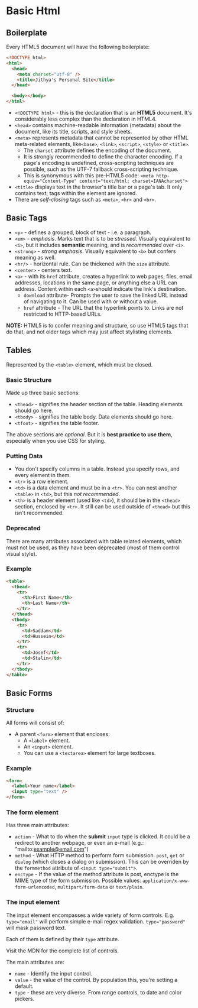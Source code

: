 # Basic Html

## Boilerplate

Every HTML5 document will have the following boilerplate:

```html
<!DOCTYPE html>
<html>
  <head>
    <meta charset="utf-8" />
    <title>Jithya's Personal Site</title>
  </head>

  <body></body>
</html>
```

- `<!DOCTYPE html>` - this is the declaration that is an **HTML5** document. It's considerably less complex than the declaration in HTML4.
- `<head>` contains machine-readable information (metadata) about the document, like its title, scripts, and style sheets.
- `<meta>` represents metadata that cannot be represented by other HTML meta-related elements, like`<base>`, `<link>`, `<script>`, `<style>` or `<title>`.
  - The `charset` attribute defines the encoding of the document.
  - It is strongly recommended to define the character encoding. If a page's encoding is undefined, cross-scripting techniques are possible, such as the UTF-7 fallback cross-scripting technique.
  - This is synonymous with this pre-HTML5 code: `<meta http-equiv="Content-Type" content="text/html; charset=IANAcharset">`
- `<title>` displays text in the browser's title bar or a page's tab. It only contains text; tags within the element are ignored.
- There are _self-closing_ tags such as `<meta>`, `<hr>` and `<br>`.

## Basic Tags

- `<p>` - defines a grouped, block of text - i.e. a paragraph.
- `<em>` - _emphasis_. Marks text that is to be _stressed_. Visually equivalent to `<i>`, but it includes **semantic** meaning, and is _recommended_ over `<i>`.
- `<strong>` - _strong emphasis_. Visually equivalent to `<b>` but confers meaning as well.
- `<hr/>` - horizontal rule. Can be thickened with the `size` attribute.
- `<center>` - centers text.
- `<a>` - with its `href` attribute, creates a hyperlink to web pages, files, email addresses, locations in the same page, or anything else a URL can address. Content within each `<a>`should indicate the link's destination.
  - `download` attribute- Prompts the user to save the linked URL instead of navigating to it. Can be used with or without a value.
  - `href` attribute - The URL that the hyperlink points to. Links are not restricted to HTTP-based URLs.

**NOTE:** HTML5 is to confer meaning and structure, so use HTML5 tags that do that, and not older tags which may just affect stylisting elements.

## Tables

Represented by the `<table>` element, which must be closed.

### Basic Structure

Made up three basic sections:

- `<thead>` - signifies the header section of the table. Heading elements should go here.
- `<tbody>` - signifies the table body. Data elements should go here.
- `<tfoot>` - signifies the table footer.

The above sections are _optional_. But it is **best practice to use them**, especially when you use CSS for styling.

### Putting Data

- You don't specify columns in a table. Instead you specify rows, and every element in them.
- `<tr>` is a row element.
- `<td>` is a data element and must be in a `<tr>`. You can nest another `<table>` in `<td>`, but this _not recommended_.
- `<th>` is a header element (used like `<td>`), it should be in the `<thead>` section, enclosed by `<tr>`. It still can be used outside of `<thead>` but this isn't recommended.

### Deprecated

There are many attributes associated with table related elements, which must not be used, as they have been deprecated (most of them control visual style).

### Example

```html
<table>
  <thead>
    <tr>
      <th>First Name</th>
      <th>Last Name</th>
    </tr>
  </thead>
  <tbody>
    <tr>
      <td>Saddam</td>
      <td>Hussein</td>
    </tr>
    <tr>
      <td>Josef</td>
      <td>Stalin</td>
    </tr>
  </tbody>
</table>
```

## Basic Forms

### Structure

All forms will consist of:

- A parent `<form>` element that encloses:
  - A `<label>` element.
  - An `<input>` element.
  - You can use a `<textarea>` element for large textboxes.

### Example

```html
<form>
  <label>Your name</label>
  <input type="text" />
</form>
```

### The form element

Has three main attributes:

- `action` - What to do when the **submit** `input` type is clicked. It could be a redirect to another webpage, or even an e-mail (e.g.: "mailto:example@email.com")
- `method` - What HTTP method to perform form submission. `post`, `get` or `dialog` (which closes a dialog on submission). This can be overriden by the `formmethod` attribute of `<input type="submit">`.
- `enctype` - If the value of the method attribute is post, enctype is the MIME type of the form submission. Possible values: `application/x-www-form-urlencoded`, `multipart/form-data` or `text/plain`.

### The input element

The input element encompasses a wide variety of form controls. E.g. `type="email"` will perform simple e-mail regex validation. `type="password"` will mask password text.

Each of them is defined by their `type` attribute.

Visit the MDN for the complete list of controls.

The main attributes are:

- `name` - Identify the input control.
- `value` - the value of the control. By population this, you're setting a default.
- `type` - these are very diverse. From range controls, to date and color pickers.
